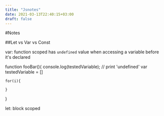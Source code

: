 ```yaml
---
title: "Jsnotes"
date: 2021-03-13T22:40:15+03:00
draft: false
---
```


#Notes


##Let vs Var vs Const

var:
	function scoped
	has `undefined` value when accessing a variable before it's declared

function fooBar(){
	console.log(testedVariable); // print 'undefined'
	var testedVariable = []

	for(i){

	}
}

let:
	block scoped

